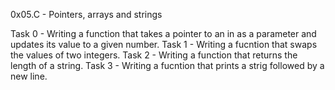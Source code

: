 0x05.C - Pointers, arrays and strings

Task 0 - Writing a function that takes a pointer to an in as a parameter and updates its value to a given number.
Task 1 - Writing a fucntion that swaps the values of two integers.
Task 2 - Writing a function that returns the length of a string.
Task 3 - Writing a fucntion that prints a strig followed by a new line.
